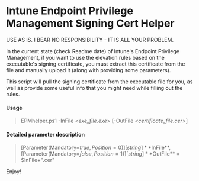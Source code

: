 # Intune Endpoint Privilege Management Signing Cert Helper
USE AS IS. I BEAR NO RESPONSIBILITY - IT IS ALL YOUR PROBLEM.

In the current state (check Readme date) of Intune's Endpoint Privilege Management, if you want to use the elevation rules based on the executable's signing certificate, you must extract this certificate from the file and manually upload it (along with providing some parameters).

This script will pull the signing certificate from the executable file for you, as well as provide some useful info that you might need while filling out the rules.

#### Usage
>EPMhelper.ps1 -InFile *<exe_file.exe>* [-OutFile *<certificate_file.cer>*]

#### Detailed parameter description

>[Parameter(Mandatory=$true,  Position=0)][string] **$InFile**,  
>[Parameter(Mandatory=$false, Position=1)][string] **$OutFile** = $InFile+".cer"

Enjoy!